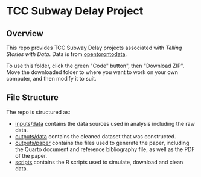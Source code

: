 # TCC Subway Delay Project

## Overview

This repo provides TCC Subway Delay projects associated with *Telling Stories with Data*. Data is from [opentorontodata](https://open.toronto.ca/dataset/ttc-subway-delay-data/).

To use this folder, click the green "Code" button", then "Download ZIP". Move the downloaded folder to where you want to work on your own computer, and then modify it to suit.

## File Structure

The repo is structured as:

-   [inputs/data](inputs/data) contains the data sources used in analysis including the raw data.
-   [outputs/data](outputs/data) contains the cleaned dataset that was constructed.
-   [outputs/paper](outputs/paper) contains the files used to generate the paper, including the Quarto document and reference bibliography file, as well as the PDF of the paper. 
-   [scripts](scripts) contains the R scripts used to simulate, download and clean data.